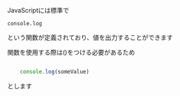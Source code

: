 JavaScriptには標準で

`console.log`

という関数が定義されており、値を出力することができます

関数を使用する際は()をつける必要があるため

```javascript

    console.log(someValue)

```

とします
